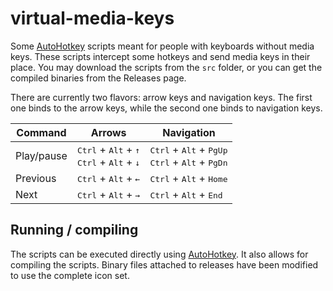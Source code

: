 # virtual-media-keys

Some [AutoHotkey](https://autohotkey.com/) scripts meant for people with
keyboards without media keys. These scripts intercept some hotkeys and
send media keys in their place. You may download the scripts from the
`src` folder, or you can get the compiled binaries from the Releases page.

There are currently two flavors: arrow keys and navigation keys. The first
one binds to the arrow keys, while the second one binds to navigation
keys.

| Command | Arrows | Navigation |
|---------|--------|------------|
| Play/pause | <kbd>Ctrl</kbd> + <kbd>Alt</kbd> + <kbd>↑</kbd><br/><kbd>Ctrl</kbd> + <kbd>Alt</kbd> + <kbd>↓</kbd> | <kbd>Ctrl</kbd> + <kbd>Alt</kbd> + <kbd>PgUp</kbd><br/><kbd>Ctrl</kbd> + <kbd>Alt</kbd> + <kbd>PgDn</kbd> |
| Previous | <kbd>Ctrl</kbd> + <kbd>Alt</kbd> + <kbd>←</kbd> | <kbd>Ctrl</kbd> + <kbd>Alt</kbd> + <kbd>Home</kbd> |
| Next | <kbd>Ctrl</kbd> + <kbd>Alt</kbd> + <kbd>→</kbd> | <kbd>Ctrl</kbd> + <kbd>Alt</kbd> + <kbd>End</kbd> |

## Running / compiling

The scripts can be executed directly using
[AutoHotkey](https://autohotkey.com/). It also allows for compiling the
scripts. Binary files attached to releases have been modified to use the
complete icon set.
